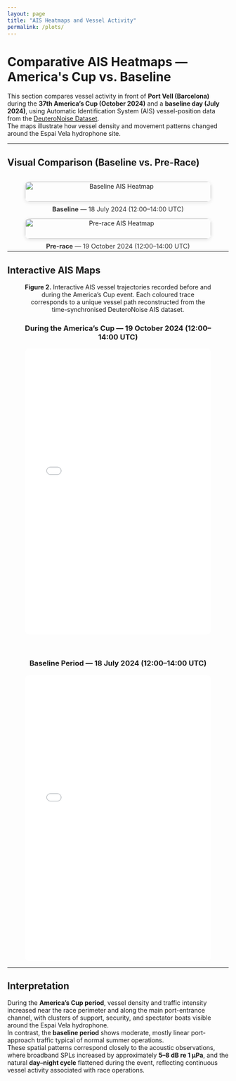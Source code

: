 ```yaml
---
layout: page
title: "AIS Heatmaps and Vessel Activity"
permalink: /plots/
---
```


# Comparative AIS Heatmaps — America's Cup vs. Baseline

This section compares vessel activity in front of **Port Vell (Barcelona)** during the **37th America’s Cup (October 2024)** and a **baseline day (July 2024)**, using Automatic Identification System (AIS) vessel-position data from the [DeuteroNoise Dataset](https://github.com/Ignasinou/deuteronoise-dataset-preview).  
The maps illustrate how vessel density and movement patterns changed around the Espai Vela hydrophone site.

---

## Visual Comparison (Baseline vs. Pre-Race)

<div style="display:flex; flex-wrap:wrap; justify-content:center; gap:10px; margin-top:1rem;">
  <figure style="flex:1 1 480px; text-align:center;">
    <img src="{{ site.baseurl }}/plots/heatmap_A_baseline_20240718_1200_1400.png"
         alt="Baseline AIS Heatmap"
         style="width:100%; height:auto; border-radius:10px; box-shadow:0 2px 8px rgba(0,0,0,0.1);" />
    <figcaption style="margin-top:0.5rem; font-size:0.9rem; color:#333;">
      <strong>Baseline</strong> — 18 July 2024 (12:00–14:00 UTC)
    </figcaption>
  </figure>

  <figure style="flex:1 1 480px; text-align:center;">
    <img src="{{ site.baseurl }}/plots/heatmap_B_prerace_20241019_1200_1400.png"
         alt="Pre-race AIS Heatmap"
         style="width:100%; height:auto; border-radius:10px; box-shadow:0 2px 8px rgba(0,0,0,0.1);" />
    <figcaption style="margin-top:0.5rem; font-size:0.9rem; color:#333;">
      <strong>Pre-race</strong> — 19 October 2024 (12:00–14:00 UTC)
    </figcaption>
  </figure>
</div>

---

## Interactive AIS Maps

<figure style="text-align:center;">
  <figcaption>
    <strong>Figure 2.</strong> Interactive AIS vessel trajectories recorded before and during the America’s Cup event.  
    Each coloured trace corresponds to a unique vessel path reconstructed from the time-synchronised DeuteroNoise AIS dataset.
  </figcaption>

  <h3 style="margin-top:1.5rem;">During the America’s Cup — 19 October 2024 (12:00–14:00 UTC)</h3>
  <iframe src="{{ site.baseurl }}/plots/heatmap_B_prerace_20241019_1200_1400.html"
          width="100%" height="650" style="border:none; border-radius:10px; margin-bottom:2rem;"></iframe>

  <h3>Baseline Period — 18 July 2024 (12:00–14:00 UTC)</h3>
  <iframe src="{{ site.baseurl }}/plots/heatmap_A_baseline_20240718_1200_1400.html"
          width="100%" height="650" style="border:none; border-radius:10px;"></iframe>
</figure>

---

## Interpretation
During the **America’s Cup period**, vessel density and traffic intensity increased near the race perimeter and along the main port-entrance channel, with clusters of support, security, and spectator boats visible around the Espai Vela hydrophone.  
In contrast, the **baseline period** shows moderate, mostly linear port-approach traffic typical of normal summer operations.  
These spatial patterns correspond closely to the acoustic observations, where broadband SPLs increased by approximately **5–8 dB re 1 µPa**, and the natural **day–night cycle** flattened during the event, reflecting continuous vessel activity associated with race operations.